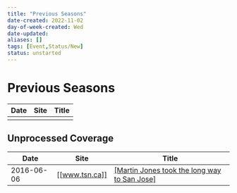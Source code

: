 ```yaml
---
title: "Previous Seasons"
date-created: 2022-11-02
day-of-week-created: Wed
date-updated: 
aliases: []
tags: [Event,Status/New]
status: unstarted
---
```


# Previous Seasons
| Date | Site | Title |
| ---- | ---- | ----- |
|      |      |       |



## Unprocessed Coverage
| Date | Site | Title |
| ---- | ---- | ----- |
| 2016-06-06 | [[www.tsn.ca]] | [[Martin Jones took the long way to San Jose]](https://www.tsn.ca/talent/martin-jones-took-the-long-way-to-san-jose-1.502329) |



